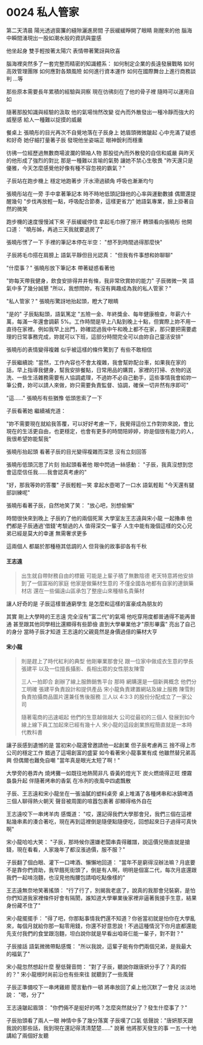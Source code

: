 # 0024 私人管家

第二天清晨
陽光透過窗簾的縫隙灑進房間
子辰緩緩睜開了眼睛
剛醒來的他
腦海中瞬間湧現出一股如潮水般的資訊與靈感

他坐起身
雙手輕按著太陽穴
表情帶著驚訝與欣喜

腦海裡突然多了一套完整而精密的知識體系：
如何制定企業的長遠發展戰略
如何高效管理團隊
如何應對各類風險
如何進行資本運作
如何在國際舞台上進行商務談判
...等

那些原本需要長年累積的經驗與洞察
現在彷彿刻在了他的骨子裡
隨時可以運用自如

隨著那股知識與經驗的汲取
他的氣場悄然改變
從內而外散發出一種冷靜而強大的威壓感
給人一種難以捉摸的威嚴

餐桌上
張曉彤的目光再次不自覺地落在子辰身上
她眉頭微微皺起
心中充滿了疑惑和好奇
她仔細打量著子辰
發現他坐姿端正
眼神銳利而穩重

彷彿一位經歷過無數商場波瀾的領袖人物
那股從內而外散發的自信和威嚴
與昨天的他形成了強烈的對比
那是一種難以言喻的氣勢
讓她不禁心生敬畏
"昨天還只是優雅，今天怎麼感覺他好像有種不容忽視的霸氣？"

子辰站在跑步機上
穩定地跑著步
汗水滑過額角
呼吸也漸漸均勻

張曉彤站在一旁
手中拿著筆記本
時不時地低頭記錄他的心率與運動數據
偶爾還提醒幾句
"步伐再放輕一點，呼吸配合節奏，這樣更省力"
她語氣專業，臉上掛著自然的微笑

跑步機的速度慢慢減下來
子辰緩緩停住
拿起毛巾擦了擦汗
轉頭看向張曉彤
他開口道：
"曉彤姊，再過三天我就要退房了"

張曉彤愣了一下
手裡的筆記本停在半空：
"想不到時間過得那麼快"

子辰將毛巾搭在肩膀上
語氣平靜但目光認真：
"但我有件事想和妳聊聊"

"什麼事？"
張曉彤放下筆記本
帶著疑惑看著他

"妳每天帶我健身，飲食安排得井井有條，我非常欣賞妳的能力"
子辰微微一笑
語氣中多了幾分誠懇
"所以，我想問妳，有沒有興趣成為我的私人管家？"

"私人管家？"
張曉彤驚訝地抬起頭，瞪大了眼睛

"是的"
子辰點點頭，語氣篤定
"五險一金、年終獎金、每年健康檢查，年薪六十萬，每滿一年還會調薪 5%。工作時間是早上八點到晚上十點，但實際上妳不用一直待在家裡。例如我早上出門，妳確認過我中午和晚上都不在家，那只要把需要處理的日常事務完成，妳就可以下班，這部分時間完全可以由妳自己靈活安排"

張曉彤的表情變得複雜
似乎被這樣的條件驚到了
有些不敢相信

子辰繼續說:
"當然，工作內容也不會太複雜，我會幫妳配台車，如果我在家的話，早上指導我健身，幫我安排餐點，日常用品的購買，家裡的打掃、衣物的送洗、一些生活雜務需要有人協調處理，不過妳不必自己動手，這些事情我會給妳一筆公費，妳可以請人來做，妳只需要負責監督、協調，確保一切井然有序即可"

"這……"
張曉彤有些猶豫
低頭思索了一下

子辰看著她
繼續補充道：

"妳不需要現在就給我答覆，可以好好考慮一下，我覺得這份工作對妳來說，會比現在的生活更自由，也更穩定，也會有更多的時間陪婷婷，妳是個很有能力的人，我很希望妳能幫我"

張曉彤抬起頭
看著子辰的目光變得複雜而深思
沒有立刻回答

張曉彤低頭沉思了片刻
抬起頭看著他
眼中閃過一絲感動：
"子辰，我真沒想到您會這麼信任我……我會認真考慮的"

"好，那我等妳的答覆"
子辰輕輕一笑
拿起水壺喝了一口水
語氣輕鬆
"今天還有腿部訓練呢"

張曉彤看著子辰，自然地笑了笑：
"放心吧，別想偷懶"

時間很快來到晚上
子辰約了他的兩個死黨
大學室友王志遠與宋小龍
一起擼串
他們都是子辰通過'借錢'考驗過的人
值得深交一輩子
人生中能有幾個這樣的交心兄弟已經是莫大的幸運
無需奢求更多

這兩個人
都屬於那種極其低調的人
但背後的故事卻各有千秋

#### 王志遠
>出生就自帶財務自由的標籤
可能是上輩子積了無數陰德
老天特意將他安排到了一個富裕的家庭
他家是做藥材生意的
不僅全國各地都有自家的連鎖藥材店
還在一些偏遠山區承包了整座山來種植名貴藥材

讓人好奇的是
子辰這樣普通窮學生
是怎麼和這樣的富豪成為朋友的

其實
剛上大學時的王志遠
完全沒有"富二代"的氣場
他吃穿用度都普通得不能再普通
甚至跟其他同學相比還顯得有些節儉
直到大學畢業他才"原形畢露"
亮出了自己的身分
當時子辰才知道
王志遠的父親竟然是身價過億的藥材大亨

#### 宋小龍
>則是趕上了時代紅利的典型
他剛畢業那會兒
跟一位家中做成衣生意的學長張建平
以及一位擅長攝影、長相出眾的女性朋友陳雪
>
>三人一拍即合
創辦了線上服飾銷售平台
那時
網購還是一個新興概念
他們分工明確
張建平負責設計和提供產品
宋小龍負責建置網站及線上服務
陳雪則負責拍攝商品圖片還兼任售後服務
三人以 4:3:3 的股份分配成立了一家公司
>
>隨著電商的迅速崛起
他們的生意越做越大
公司從最初的三個人
發展到如今線上線下員工加起來已經有幾十人
宋小龍的這段創業旅程簡直就是一本時代教科書

讓子辰感到遺憾的是
當初宋小龍還曾邀請他一起創業
但子辰考慮再三
捨不得上市公司的穩定工作
錯過了這場創富的盛宴
如今看著宋小龍事業有成
他雖然替兄弟高興
但偶爾也難免自嘲
"當年真是眼光太短了啊！"

大學旁的巷弄內
燒烤攤一如既往地熱鬧非凡
昏黃的燈光下
炭火燃燒得正旺
煙霧裊裊升起
伴隨著烤串的香氣
在冷冽的夜風中四處飄散

子辰、王志遠和宋小龍坐在一張油膩的塑料桌旁
桌上堆滿了各種烤串和冰鎮啤酒三個人聊得熱火朝天
聲音被周圍的喧囂包裹著
卻顯得格外自在

王志遠咬下一串烤羊肉
感慨道：
"哎，還記得我們大學那會兒，我們三個在這裡點幾串素的湊合著吃，現在再到這裡倒是隨便點隨便吃，回想起來日子過得可真快啊"

宋小龍哈哈大笑：
"子辰，那時候你還嫌老闆串貴得離譜，說這價兒簡直就是搶錢，現在看看，人家幾年了都沒漲過價，服不服？"

子辰翻了個白眼、灌下一口啤酒、懶懶地回道：
"當年不是窮得沒辦法嘛？月底要不是靠你們資助，我早餓死街頭了，倒是有人啊，明明是個富二代，每次月底還跟我們一起啃泡麵，也沒見他掏腰包請咱吃點像樣的"

王志遠無奈地笑著搖頭：
"行了行了，別揭我老底了，說真的我那會兒裝窮，是怕你們知道我家裡條件好會有隔閡，誰知道大學畢業後家裡非逼著我接手生意，結果身份藏不住了"

宋小龍擺擺手：
"得了吧，你那點事情我們還不知道？你爸當初就是怕你在大學亂來，每個月就給你那一點零用錢，你還不好意思說！不過這種情況下你月底都還能先支付我們的食堂跟泡麵，坦白說你就是早看出咱哥仨能一輩子，對不對？"

子辰接話
語氣微微帶點感慨：
"所以我說，這輩子能有你們兩個兄弟，是我最大的福氣了"

宋小龍忽然想起什麼
壓低聲音問：
"對了子辰，聽說你跟唐妍分手了？真的假的？"
宋小龍根时尚前沿也有些來往
就聽到了一些風聲

子辰正準備咬下一串烤雞翅
聞言動作一頓
將串放回了桌上他沉默了一會兒
淡淡地說：
"嗯，分了"

王志遠皺起眉頭：
"你們倆不是挺好的嗎？怎麼突然就分了？發生什麼事了？"

子辰抬頭看了兩人一眼
神情中多了幾分落寞
子辰嘆了口氣
低聲說："唐妍那天跟我說的那些話，我到現在還記得清清楚楚……"
說著
他將那天發生的事
一五一十地講給了兩個好友聽